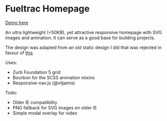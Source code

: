 Fueltrac Homepage
====

[Demo here](http://balsamade.com/fueltrac-mockup/ "Fueltrac homepage mockup") 

An ultra lightweight (<50KB), yet attractive responsive homepage with SVG images and animation. It can serve as a good base for building projects.

The design was adapted from an old static design I did that was rejected in favour of [this](http://fueltrac.com.au/ "Fueltrac website") 

Uses:
- Zurb Foundation 5 grid
- Bourbon for the SCSS animation mixins
- Responsive-nav.js (@viljamis)

Todo:
- Older IE compatibility
- PNG fallback for SVG images on older IE
- Simple modal overlay for video
